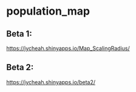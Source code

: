 # population_map

## Beta 1:
<https://jycheah.shinyapps.io/Map_ScalingRadius/>

## Beta 2:
<https://jycheah.shinyapps.io/beta2/>